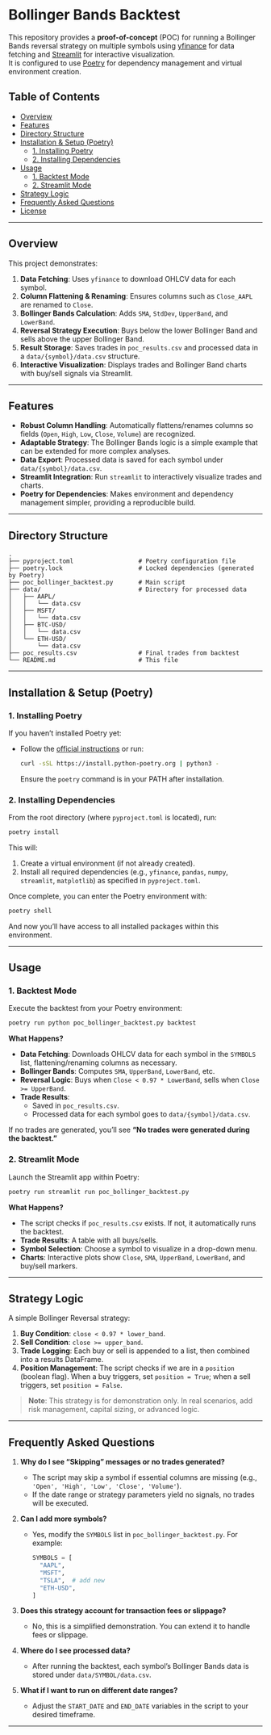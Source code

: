 # Bollinger Bands Backtest 

This repository provides a **proof-of-concept** (POC) for running a Bollinger Bands reversal strategy on multiple symbols using [yfinance](https://pypi.org/project/yfinance/) for data fetching and [Streamlit](https://streamlit.io/) for interactive visualization.  
It is configured to use [Poetry](https://python-poetry.org/) for dependency management and virtual environment creation.

## Table of Contents

- [Overview](#overview)  
- [Features](#features)  
- [Directory Structure](#directory-structure)  
- [Installation & Setup (Poetry)](#installation--setup-poetry)  
  - [1. Installing Poetry](#1-installing-poetry)  
  - [2. Installing Dependencies](#2-installing-dependencies)  
- [Usage](#usage)  
  - [1. Backtest Mode](#1-backtest-mode)  
  - [2. Streamlit Mode](#2-streamlit-mode)  
- [Strategy Logic](#strategy-logic)  
- [Frequently Asked Questions](#frequently-asked-questions)  
- [License](#license)

---

## Overview

This project demonstrates:

1. **Data Fetching**: Uses `yfinance` to download OHLCV data for each symbol.  
2. **Column Flattening & Renaming**: Ensures columns such as `Close_AAPL` are renamed to `Close`.  
3. **Bollinger Bands Calculation**: Adds `SMA`, `StdDev`, `UpperBand`, and `LowerBand`.  
4. **Reversal Strategy Execution**: Buys below the lower Bollinger Band and sells above the upper Bollinger Band.  
5. **Result Storage**: Saves trades in `poc_results.csv` and processed data in a `data/{symbol}/data.csv` structure.  
6. **Interactive Visualization**: Displays trades and Bollinger Band charts with buy/sell signals via Streamlit.

---

## Features

- **Robust Column Handling**: Automatically flattens/renames columns so fields (`Open`, `High`, `Low`, `Close`, `Volume`) are recognized.  
- **Adaptable Strategy**: The Bollinger Bands logic is a simple example that can be extended for more complex analyses.  
- **Data Export**: Processed data is saved for each symbol under `data/{symbol}/data.csv`.  
- **Streamlit Integration**: Run `streamlit` to interactively visualize trades and charts.  
- **Poetry for Dependencies**: Makes environment and dependency management simpler, providing a reproducible build.

---

## Directory Structure

```
.
├── pyproject.toml                  # Poetry configuration file
├── poetry.lock                     # Locked dependencies (generated by Poetry)
├── poc_bollinger_backtest.py       # Main script
├── data/                           # Directory for processed data
│   ├── AAPL/
│   │   └── data.csv
│   ├── MSFT/
│   │   └── data.csv
│   ├── BTC-USD/
│   │   └── data.csv
│   └── ETH-USD/
│       └── data.csv
├── poc_results.csv                 # Final trades from backtest
└── README.md                       # This file
```

---

## Installation & Setup (Poetry)

### 1. Installing Poetry

If you haven’t installed Poetry yet:

- Follow the [official instructions](https://python-poetry.org/docs/#installation) or run:

  ```bash
  curl -sSL https://install.python-poetry.org | python3 -
  ```

  Ensure the `poetry` command is in your PATH after installation.

### 2. Installing Dependencies

From the root directory (where `pyproject.toml` is located), run:

```bash
poetry install
```

This will:

1. Create a virtual environment (if not already created).
2. Install all required dependencies (e.g., `yfinance`, `pandas`, `numpy`, `streamlit`, `matplotlib`) as specified in `pyproject.toml`.

Once complete, you can enter the Poetry environment with:

```bash
poetry shell
```

And now you’ll have access to all installed packages within this environment.

---

## Usage

### 1. Backtest Mode

Execute the backtest from your Poetry environment:

```bash
poetry run python poc_bollinger_backtest.py backtest
```

**What Happens?**

- **Data Fetching**: Downloads OHLCV data for each symbol in the `SYMBOLS` list, flattening/renaming columns as necessary.  
- **Bollinger Bands**: Computes `SMA`, `UpperBand`, `LowerBand`, etc.  
- **Reversal Logic**: Buys when `Close < 0.97 * LowerBand`, sells when `Close >= UpperBand`.  
- **Trade Results**: 
  - Saved in `poc_results.csv`.  
  - Processed data for each symbol goes to `data/{symbol}/data.csv`.  

If no trades are generated, you’ll see **“No trades were generated during the backtest.”**

### 2. Streamlit Mode

Launch the Streamlit app within Poetry:

```bash
poetry run streamlit run poc_bollinger_backtest.py
```

**What Happens?**

- The script checks if `poc_results.csv` exists. If not, it automatically runs the backtest.  
- **Trade Results**: A table with all buys/sells.  
- **Symbol Selection**: Choose a symbol to visualize in a drop-down menu.  
- **Charts**: Interactive plots show `Close`, `SMA`, `UpperBand`, `LowerBand`, and buy/sell markers.

---

## Strategy Logic

A simple Bollinger Reversal strategy:

1. **Buy Condition**: `close < 0.97 * lower_band`.  
2. **Sell Condition**: `close >= upper_band`.  
3. **Trade Logging**: Each buy or sell is appended to a list, then combined into a results DataFrame.  
4. **Position Management**: The script checks if we are in a `position` (boolean flag). When a buy triggers, set `position = True`; when a sell triggers, set `position = False`.

> **Note**: This strategy is for demonstration only. In real scenarios, add risk management, capital sizing, or advanced logic.

---

## Frequently Asked Questions

1. **Why do I see “Skipping” messages or no trades generated?**  
   - The script may skip a symbol if essential columns are missing (e.g., `'Open', 'High', 'Low', 'Close', 'Volume'`).  
   - If the date range or strategy parameters yield no signals, no trades will be executed.

2. **Can I add more symbols?**  
   - Yes, modify the `SYMBOLS` list in `poc_bollinger_backtest.py`. For example:
     ```python
     SYMBOLS = [
       "AAPL",
       "MSFT",
       "TSLA",  # add new
       "ETH-USD",
     ]
     ```

3. **Does this strategy account for transaction fees or slippage?**  
   - No, this is a simplified demonstration. You can extend it to handle fees or slippage.

4. **Where do I see processed data?**  
   - After running the backtest, each symbol’s Bollinger Bands data is stored under `data/SYMBOL/data.csv`.

5. **What if I want to run on different date ranges?**  
   - Adjust the `START_DATE` and `END_DATE` variables in the script to your desired timeframe.

---
